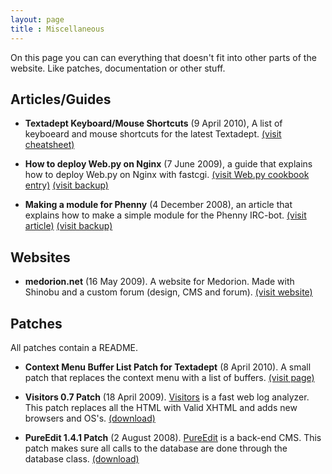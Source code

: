 ```yaml
---
layout: page
title : Miscellaneous
---
```


On this page you can can everything that doesn't fit into other parts of the
website. Like patches, documentation or other stuff.


## Articles/Guides

 - **Textadept Keyboard/Mouse Shortcuts** (9 April 2010), A list of keyboeard and
   mouse shortcuts for the latest Textadept.
   [(visit cheatsheet)](/documents/textadept_keyboard_and_mouse_shortcuts.html)

 * **How to deploy Web.py on Nginx** (7 June 2009), a guide that explains how to
   deploy Web.py on Nginx with fastcgi.
   [(visit Web.py cookbook entry)](http://webpy.org/cookbook/fastcgi-nginx)
   [(visit backup)](/backup/deploy-webpy-on-nginx.html)

 * **Making a module for Phenny** (4 December 2008), an article that explains how to
   make a simple module for the Phenny IRC-bot.
   [(visit article)](http://www.intelliproject.net/articles/showArticle/index/making-an-extra-module-for-phenny)
   [(visit backup)](/backup/making-a-module-for-phenny.html)


## Websites

 * **medorion.net** (16 May 2009). A website for Medorion. Made with Shinobu and
   a custom forum (design, CMS and forum).
   [(visit website)](http://www.medorion.net/)


## Patches

All patches contain a README.

 * **Context Menu Buffer List Patch for Textadept** (8 April 2010). A small patch
   that replaces the context menu with a list of buffers.
   [(visit page)](http://caladbolg.net/textadeptwiki/index.php?n=Main.ContextMenuBufferListPatch)

 * **Visitors 0.7 Patch** (18 April 2009). [Visitors](http://www.hping.org/visitors/)
   is a fast web log analyzer. This patch replaces all the HTML with Valid
   XHTML and adds new browsers and OS's.
   [(download)](http://files.61924.nl/patches/visitors-0.7_patch.tar.gz)

 * **PureEdit 1.4.1 Patch** (2 August 2008). [PureEdit](http://www.pureedit.com/)
   is a back-end CMS. This patch makes sure all calls to the database are done
   through the database class.
   [(download)](http://files.61924.nl/patches/pureedit_1.4.1_db_class_updated_files.zip)
